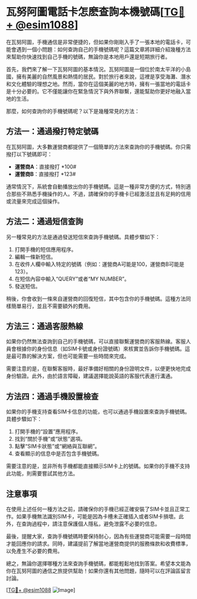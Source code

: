 # 瓦努阿圖電話卡怎麽查詢本機號碼[[TG💪+ @esim1088](https://t.me/s/esim1088)]

在瓦努阿圖，手機通信是非常便捷的，但如果你剛剛入手了一張本地的電話卡，可能會遇到一個小問題：如何查詢自己的手機號碼呢？這篇文章將詳細介紹幾種方法來幫助你快速找到自己手機的號碼，無論你是本地用戶還是短期旅行者。

首先，我們來了解一下瓦努阿圖的基本情況。瓦努阿圖是一個位於南太平洋的小島國，擁有美麗的自然風景和熱情的居民。對於旅行者來說，這裡是享受海灘、潛水和文化體驗的理想之地。然而，當你在這個美麗的地方時，擁有一張當地的電話卡是十分必要的。它不僅能讓你在緊急情況下與外界聯繫，還能幫助你更好地融入當地的生活。

那麼，如何查詢你的手機號碼呢？以下是幾種常見的方法：

## 方法一：通過撥打特定號碼

在瓦努阿圖，大多數運營商都提供了一個簡單的方法來查詢你的手機號碼。你只需撥打以下號碼即可：

- **運營商A**：直接撥打 *100#
- **運營商B**：直接撥打 *123#

通常情況下，系統會自動播放出你的手機號碼。這是一種非常方便的方式，特別適合那些不熟悉手機操作的人。不過，請確保你的手機卡已經激活並且有足夠的信用或流量來完成這個操作。

## 方法二：通過短信查詢

另一種常見的方法是通過發送短信來查詢手機號碼。具體步驟如下：

1. 打開手機的短信應用程序。
2. 編輯一條新短信。
3. 在收件人欄中輸入特定的號碼（例如：運營商A可能是100，運營商B可能是123）。
4. 在短信內容中輸入“QUERY”或者“MY NUMBER”。
5. 發送短信。

稍後，你會收到一條來自運營商的回復短信，其中包含你的手機號碼。這種方法同樣簡單易行，並且不需要額外的費用。

## 方法三：通過客服熱線

如果你仍然無法查詢到自己的手機號碼，可以直接聯繫運營商的客服熱線。客服人員會根據你的身份信息（如SIM卡號或身份證號碼）來核實並告訴你手機號碼。這是最可靠的解決方案，但也可能需要一些時間來完成。

需要注意的是，在聯繫客服時，最好準備好相關的身份證明文件，以便更快地完成身份驗證。此外，由於語言障礙，建議選擇能說英語的客服代表進行溝通。

## 方法四：通過手機設置檢查

如果你的手機支持查看SIM卡信息的功能，也可以通過手機設置來查詢手機號碼。具體步驟如下：

1. 打開手機的“設置”應用程序。
2. 找到“關於手機”或“狀態”選項。
3. 點擊“SIM卡狀態”或“網絡與互聯網”。
4. 查看顯示的信息中是否包含手機號碼。

需要注意的是，並非所有手機都能直接顯示SIM卡上的號碼。如果你的手機不支持此功能，則需要嘗試其他方法。

## 注意事項

在使用上述任何一種方法之前，請確保你的手機已經正確安裝了SIM卡並且正常工作。如果手機無法識別SIM卡，可能是因為卡槽未正確插入或者SIM卡損壞。此外，在查詢過程中，請注意保護個人隱私，避免泄露不必要的信息。

最後，提醒大家，查詢手機號碼時要保持耐心，因為有些運營商可能需要一段時間才能回應你的請求。同時，建議提前了解當地運營商提供的服務條款和收費標準，以免產生不必要的費用。

總之，無論你選擇哪種方法來查詢手機號碼，都能輕鬆地找到答案。希望本文能為你在瓦努阿圖的通信之旅提供幫助！如果你還有其他問題，隨時可以在評論區留言討論。

[[TG💪+ @esim1088](https://t.me/s/esim1088) ![Image](https://i.postimg.cc/4NQfJmqS/Snipaste-2025-05-13-00-14-12.png)]